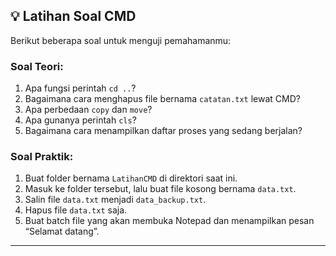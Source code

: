 ## 💡 Latihan Soal CMD

Berikut beberapa soal untuk menguji pemahamanmu:

### **Soal Teori:**

1. Apa fungsi perintah `cd ..`?
2. Bagaimana cara menghapus file bernama `catatan.txt` lewat CMD?
3. Apa perbedaan `copy` dan `move`?
4. Apa gunanya perintah `cls`?
5. Bagaimana cara menampilkan daftar proses yang sedang berjalan?

### **Soal Praktik:**

1. Buat folder bernama `LatihanCMD` di direktori saat ini.
2. Masuk ke folder tersebut, lalu buat file kosong bernama `data.txt`.
3. Salin file `data.txt` menjadi `data_backup.txt`.
4. Hapus file `data.txt` saja.
5. Buat batch file yang akan membuka Notepad dan menampilkan pesan “Selamat datang”.

---
